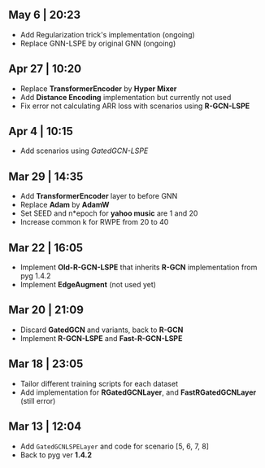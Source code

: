 ## May 6 | 20:23

- Add Regularization trick's implementation (ongoing)
- Replace GNN-LSPE by original GNN (ongoing)

## Apr 27 | 10:20

- Replace **TransformerEncoder** by **Hyper Mixer**
- Add **Distance Encoding** implementation but currently not used
- Fix error not calculating ARR loss with scenarios using **R-GCN-LSPE**

## Apr 4 | 10:15

- Add scenarios using _GatedGCN-LSPE_

## Mar 29 | 14:35

- Add **TransformerEncoder** layer to before GNN
- Replace **Adam** by **AdamW**
- Set SEED and n\*epoch for **yahoo music** are 1 and 20
- Increase common k for RWPE from 20 to 40

## Mar 22 | 16:05

- Implement **Old-R-GCN-LSPE** that inherits **R-GCN** implementation from pyg 1.4.2
- Implement **EdgeAugment** (not used yet)

## Mar 20 | 21:09

- Discard **GatedGCN** and variants, back to **R-GCN**
- Implement **R-GCN-LSPE** and **Fast-R-GCN-LSPE**

## Mar 18 | 23:05

- Tailor different training scripts for each dataset
- Add implementation for **RGatedGCNLayer**, and **FastRGatedGCNLayer** (still error)

## Mar 13 | 12:04

- Add `GatedGCNLSPELayer` and code for scenario [5, 6, 7, 8]
- Back to pyg ver **1.4.2**
